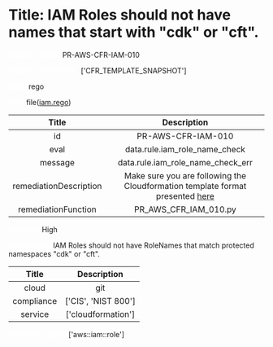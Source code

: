 



# Title: IAM Roles should not have names that start with "cdk" or "cft".


***<font color="white">Master Test Id:</font>*** PR-AWS-CFR-IAM-010

***<font color="white">Master Snapshot Id:</font>*** ['CFR_TEMPLATE_SNAPSHOT']

***<font color="white">type:</font>*** rego

***<font color="white">rule:</font>*** file([iam.rego])  
  
  
  
  

|Title|Description|
| :---: | :---: |
|id|PR-AWS-CFR-IAM-010|
|eval|data.rule.iam_role_name_check|
|message|data.rule.iam_role_name_check_err|
|remediationDescription|Make sure you are following the Cloudformation template format presented <a href='https://docs.aws.amazon.com/AWSCloudFormation/latest/UserGuide/aws-resource-iam-role.html' target='_blank'>here</a>|
|remediationFunction|PR_AWS_CFR_IAM_010.py|


***<font color="white">Severity:</font>*** High

***<font color="white">Description:</font>*** IAM Roles should not have RoleNames that match protected namespaces "cdk" or "cft".  
  
  

|Title|Description|
| :---: | :---: |
|cloud|git|
|compliance|['CIS', 'NIST 800']|
|service|['cloudformation']|


***<font color="white">Resource Types:</font>*** ['aws::iam::role']


[iam.rego]: https://github.com/prancer-io/prancer-compliance-test/tree/master/aws/iac/iam.rego
